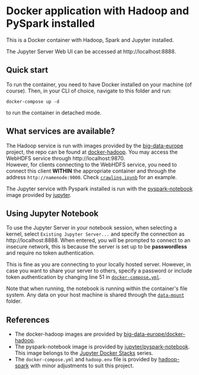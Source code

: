 # Docker application with Hadoop and PySpark installed
This is a Docker container with Hadoop, Spark and Jupyter installed.

The Jupyter Server Web UI can be accessed at http://localhost:8888.

## Quick start
To run the container, you need to have Docker installed on your machine (of course). Then, in your CLI of choice, navigate to this folder and run:
```
docker-compose up -d
```
to run the container in detached mode.

## What services are available?
The Hadoop service is run with images provided by the [big-data-europe](https://github.com/big-data-europe) project, the repo can be found at [docker-hadoop](https://github.com/big-data-europe/docker-hadoop). You may access the WebHDFS service through http://localhost:9870.\
However, for clients connecting to the WebHDFS service, you need to connect this client **WITHIN** the appropriate container and through the address `http://namenode:9000`. Check [`crawling.ipynb`](../review_crawl/crawling.ipynb) for an example.

The Jupyter service with Pyspark installed is run with the [pyspark-notebook](https://hub.docker.com/r/jupyter/pyspark-notebook) image provided by [jupyter](https://jupyter.org/).

## Using Jupyter Notebook
To use the Jupyter Server in your notebook session, when selecting a kernel, select `Existing Jupyter Server...` and specify the connection as http://localhost:8888. When entered, you will be prompted to connect to an insecure network, this is because the server is set up to be **passwordless** and require no token authentication.

This is fine as you are connecting to your locally hosted server. However, in case you want to share your server to others, specify a password or include token authentication by changing line 51 in [`docker-compose.yml`](./docker-compose.yml).

Note that when running, the notebook is running within the container's file system. Any data on your host machine is shared through the [`data-mount`](./data-mount/) folder.

## References
- The docker-hadoop images are provided by [big-data-europe/docker-hadoop](https://github.com/big-data-europe).
- The pyspark-notebook image is provided by [jupyter/pyspark-notebook](https://hub.docker.com/r/jupyter/pyspark-notebook). This image belongs to the [Jupyter Docker Stacks](https://jupyter-docker-stacks.readthedocs.io/en/latest/) series.
- The `docker-compose.yml` and `hadoop.env` file is provided by [hadoop-spark](https://github.com/OneCricketeer/docker-stacks/tree/master/hadoop-spark) with minor adjustments to suit this project.